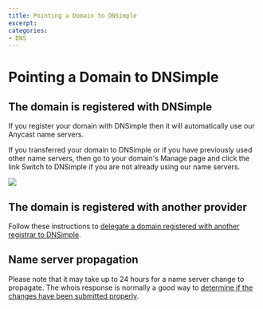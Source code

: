 ```yaml
---
title: Pointing a Domain to DNSimple
excerpt: 
categories:
- DNS
---
```


# Pointing a Domain to DNSimple

## The domain is registered with DNSimple

If you register your domain with DNSimple then it will automatically use our Anycast name servers.

If you transferred your domain to DNSimple or if you have previously used other name servers, then go to your domain's Manage page and click the link Switch to DNSimple if you are not already using our name servers.

![](http://f.cl.ly/items/0Q330V0V1A0o3P2c2i23/registered-domain-example.com%20-%20DNSimple-1.png)

## The domain is registered with another provider

Follow these instructions to [delegate a domain registered with another registrar to DNSimple](http://support.dnsimple.com/articles/delegating-dnsimple-hosted).

## Name server propagation

Please note that it may take up to 24 hours for a name server change to propagate. The whois response is normally a good way to [determine if the changes have been submitted properly](/articles/domain-resolution-issues).

